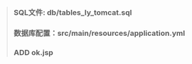 > ### SQL文件: db/tables_ly_tomcat.sql
> ### 数据库配置：src/main/resources/application.yml
> ### ADD ok.jsp
